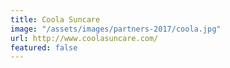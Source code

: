 ```yaml
---
title: Coola Suncare
image: "/assets/images/partners-2017/coola.jpg"
url: http://www.coolasuncare.com/
featured: false
---
```


